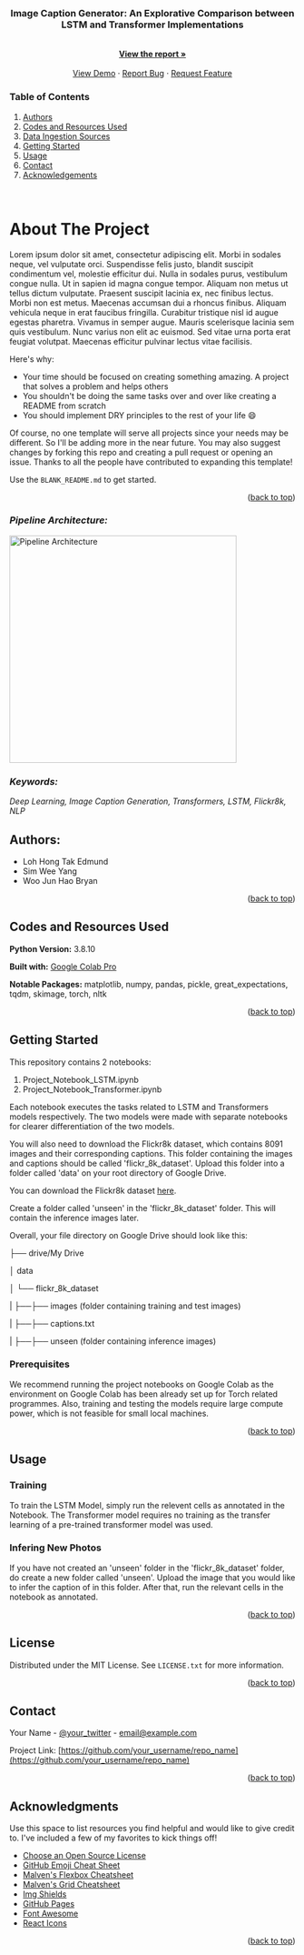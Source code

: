 <!-- PROJECT LOGO -->
<br />
<div align="center">
  <h3 align="center">Image Caption Generator: An Explorative Comparison between LSTM and Transformer Implementations</h3>

  <p align="center">
    <br />
    <a href="https://github.com/othneildrew/Best-README-Template"><strong>View the report »</strong></a>
    <br />
    <br />
    <a href="https://github.com/othneildrew/Best-README-Template">View Demo</a>
    ·
    <a href="https://github.com/othneildrew/Best-README-Template/issues">Report Bug</a>
    ·
    <a href="https://github.com/othneildrew/Best-README-Template/issues">Request Feature</a>
  </p>
</div>

### Table of Contents

<ol>
<li><a href="#authors">Authors</a></li>
<li><a href="#codes-and-resources-used">Codes and Resources Used</a></li>
<li><a href="#data-ingestion-sources">Data Ingestion Sources</a></li>
<li><a href="#getting-started">Getting Started</a></li>
<li><a href="#usage">Usage</a></li>
<li><a href="#contact">Contact</a></li>
<li><a href="#acknowledgements">Acknowledgements</a></li>
</ol>

<br />

<!-- ABOUT THE PROJECT -->

# About The Project

Lorem ipsum dolor sit amet, consectetur adipiscing elit. Morbi in sodales neque, vel vulputate orci. Suspendisse felis justo, blandit suscipit condimentum vel, molestie efficitur dui. Nulla in sodales purus, vestibulum congue nulla. Ut in sapien id magna congue tempor. Aliquam non metus ut tellus dictum vulputate. Praesent suscipit lacinia ex, nec finibus lectus. Morbi non est metus. Maecenas accumsan dui a rhoncus finibus. Aliquam vehicula neque in erat faucibus fringilla. Curabitur tristique nisl id augue egestas pharetra. Vivamus in semper augue. Mauris scelerisque lacinia sem quis vestibulum. Nunc varius non elit ac euismod. Sed vitae urna porta erat feugiat volutpat. Maecenas efficitur pulvinar lectus vitae facilisis.

Here's why:

- Your time should be focused on creating something amazing. A project that solves a problem and helps others
- You shouldn't be doing the same tasks over and over like creating a README from scratch
- You should implement DRY principles to the rest of your life :smile:

Of course, no one template will serve all projects since your needs may be different. So I'll be adding more in the near future. You may also suggest changes by forking this repo and creating a pull request or opening an issue. Thanks to all the people have contributed to expanding this template!

Use the `BLANK_README.md` to get started.

<p align="right">(<a href="#top">back to top</a>)</p>

### _Pipeline Architecture:_

  <a>
    <img src="read_me_files/archi.png" alt="Pipeline Architecture" height="400">
  </a>

### _Keywords:_

_Deep Learning, Image Caption Generation, Transformers, LSTM, Flickr8k, NLP_

## Authors:

- Loh Hong Tak Edmund
- Sim Wee Yang
- Woo Jun Hao Bryan

<p align="right">(<a href="#top">back to top</a>)</p>

## Codes and Resources Used

**Python Version:** 3.8.10

**Built with:** [Google Colab Pro](https://colab.research.google.com/)

**Notable Packages:** matplotlib, numpy, pandas, pickle, great_expectations, tqdm, skimage, torch, nltk

<p align="right">(<a href="#top">back to top</a>)</p>

<!-- GETTING STARTED -->

## Getting Started

This repository contains 2 notebooks:

1. Project_Notebook_LSTM.ipynb
2. Project_Notebook_Transformer.ipynb

Each notebook executes the tasks related to LSTM and Transformers models respectively. The two models were made with separate notebooks for clearer differentiation of the two models.

You will also need to download the Flickr8k dataset, which contains 8091 images and their corresponding captions. This folder containing the images and captions should be called 'flickr_8k_dataset'. Upload this folder into a folder called 'data' on your root directory of Google Drive.

You can download the Flickr8k dataset [here](https://www.kaggle.com/datasets/adityajn105/flickr8k).

Create a folder called 'unseen' in the 'flickr_8k_dataset' folder. This will contain the inference images later.

Overall, your file directory on Google Drive should look like this:

├── drive/My Drive

│ data

│ └── flickr_8k_dataset

| ├──├── images (folder containing training and test images)

| ├──├── captions.txt

| ├──├── unseen (folder containing inference images)

### Prerequisites

We recommend running the project notebooks on Google Colab as the environment on Google Colab has been already set up for Torch related programmes. Also, training and testing the models require large compute power, which is not feasible for small local machines.

<p align="right">(<a href="#top">back to top</a>)</p>

<!-- USAGE EXAMPLES -->

## Usage

### Training

To train the LSTM Model, simply run the relevent cells as annotated in the Notebook. The Transformer model requires no training as the transfer learning of a pre-trained transformer model was used.

### Infering New Photos

If you have not created an 'unseen' folder in the 'flickr_8k_dataset' folder, do create a new folder called 'unseen'. Upload the image that you would like to infer the caption of in this folder. After that, run the relevant cells in the notebook as annotated.

<p align="right">(<a href="#top">back to top</a>)</p>

<!-- LICENSE -->

## License

Distributed under the MIT License. See `LICENSE.txt` for more information.

<p align="right">(<a href="#top">back to top</a>)</p>

<!-- CONTACT -->

## Contact

Your Name - [@your_twitter](https://twitter.com/your_username) - email@example.com

Project Link: [https://github.com/your_username/repo_name](https://github.com/your_username/repo_name)

<p align="right">(<a href="#top">back to top</a>)</p>

<!-- ACKNOWLEDGMENTS -->

## Acknowledgments

Use this space to list resources you find helpful and would like to give credit to. I've included a few of my favorites to kick things off!

- [Choose an Open Source License](https://choosealicense.com)
- [GitHub Emoji Cheat Sheet](https://www.webpagefx.com/tools/emoji-cheat-sheet)
- [Malven's Flexbox Cheatsheet](https://flexbox.malven.co/)
- [Malven's Grid Cheatsheet](https://grid.malven.co/)
- [Img Shields](https://shields.io)
- [GitHub Pages](https://pages.github.com)
- [Font Awesome](https://fontawesome.com)
- [React Icons](https://react-icons.github.io/react-icons/search)

<p align="right">(<a href="#top">back to top</a>)</p>

<!-- MARKDOWN LINKS & IMAGES -->
<!-- https://www.markdownguide.org/basic-syntax/#reference-style-links -->

[contributors-shield]: https://img.shields.io/github/contributors/othneildrew/Best-README-Template.svg?style=for-the-badge
[contributors-url]: https://github.com/othneildrew/Best-README-Template/graphs/contributors
[forks-shield]: https://img.shields.io/github/forks/othneildrew/Best-README-Template.svg?style=for-the-badge
[forks-url]: https://github.com/othneildrew/Best-README-Template/network/members
[stars-shield]: https://img.shields.io/github/stars/othneildrew/Best-README-Template.svg?style=for-the-badge
[stars-url]: https://github.com/othneildrew/Best-README-Template/stargazers
[issues-shield]: https://img.shields.io/github/issues/othneildrew/Best-README-Template.svg?style=for-the-badge
[issues-url]: https://github.com/othneildrew/Best-README-Template/issues
[license-shield]: https://img.shields.io/github/license/othneildrew/Best-README-Template.svg?style=for-the-badge
[license-url]: https://github.com/othneildrew/Best-README-Template/blob/master/LICENSE.txt
[linkedin-shield]: https://img.shields.io/badge/-LinkedIn-black.svg?style=for-the-badge&logo=linkedin&colorB=555
[linkedin-url]: https://linkedin.com/in/othneildrew
[product-screenshot]: images/screenshot.png

